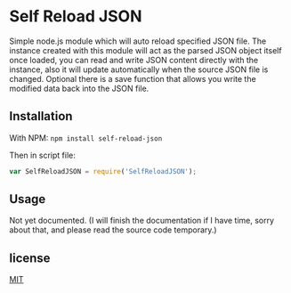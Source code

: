 Self Reload JSON
================
Simple node.js module which will auto reload specified JSON file.
The instance created with this module will act as the parsed JSON object itself once loaded, you can read and write JSON content directly with the instance, also it will update automatically when the source JSON file is changed. Optional there is a save function that allows you write the modified data back into the JSON file.

Installation
------------

With NPM:
`npm install self-reload-json`

Then in script file:
```javascript
var SelfReloadJSON = require('SelfReloadJSON');
```

Usage
-----
Not yet documented. (I will finish the documentation if I have time, sorry about that, and please read the source code temporary.)

license
-------
[MIT](LICENSE)
